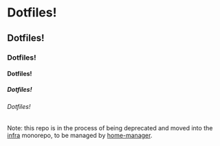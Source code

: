 # Dotfiles!

## Dotfiles!

### Dotfiles!

#### Dotfiles!

##### Dotfiles!

###### Dotfiles!

Note: this repo is in the process of being deprecated and moved into the [infra](https://github.com/astralbijection/infra) monorepo, to be managed by [home-manager](https://github.com/nix-community/home-manager).
